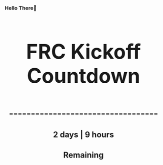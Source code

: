 ### Hello There👋

<!---START-TIMER--->
<h3 align='center' style='font-size: 64px;'>FRC Kickoff Countdown</h3>
<h3 align='center' style='font-size: 30px;'>----------------------------------</h3>
<h3 align='center' style='font-size: 25px;'>2 days | 9 hours</h3>
<h3 align='center' style='font-size: 25px;'>Remaining</h3>
<!---END-TIMER--->
